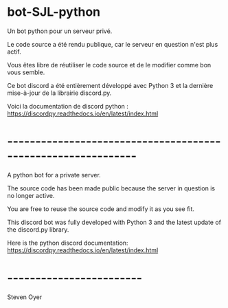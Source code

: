 # bot-SJL-python
Un bot python pour un serveur privé.

Le code source a été rendu publique, car le serveur en question n'est plus actif.

Vous êtes libre de réutiliser le code source et de le modifier comme bon vous semble.

Ce bot discord a été entièrement développé avec Python 3 et la dernière mise-à-jour de la librairie discord.py.

Voici la documentation de discord python : https://discordpy.readthedocs.io/en/latest/index.html

# ------------------------------------------------------------- #

A python bot for a private server.

The source code has been made public because the server in question is no longer active.

You are free to reuse the source code and modify it as you see fit.

This discord bot was fully developed with Python 3 and the latest update of the discord.py library.

Here is the python discord documentation: https://discordpy.readthedocs.io/en/latest/index.html


# ------------------------ #

Steven Oyer
